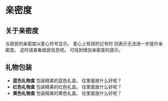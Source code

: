 # 亲密度

## 关于亲密度

与居民的亲密度以爱心符号显示。
爱心上有锁的记号时
则表示无法进一步提升亲密度。
这时请查看居民信息吧。
可找到增加亲密度的提示。

## 礼物包装

- **蓝色礼物盒**
包装精美的蓝色礼盒。
往里面放什么好呢？
- **红色礼物盒**
包装精美的红色礼盒。
往里面放什么好呢？
- **黄色礼物盒**
包装精美的黄色礼盒。
往里面放什么好呢？
